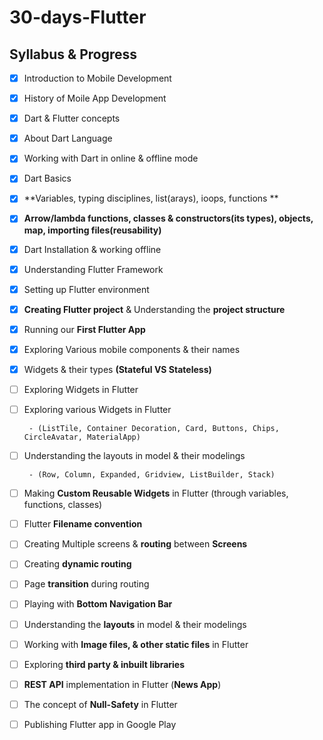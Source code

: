 
# 30-days-Flutter
## Syllabus & Progress

 - [x] Introduction to Mobile Development
 - [x] History of Moile App Development
 - [x] Dart & Flutter concepts

 - [x] About Dart Language
 - [x] Working with Dart in online & offline mode
 - [x] Dart Basics
 - [x] **Variables, typing disciplines, list(arays), ioops, functions **
 - [x] **Arrow/lambda functions, classes & constructors(its types), objects, map, importing files(reusability)**
 - [x] Dart Installation & working offline
 - [x] Understanding Flutter Framework
 - [x] Setting up Flutter environment
 - [x] **Creating Flutter project** & Understanding the **project structure**
 - [x] Running our **First Flutter App**

 - [x] Exploring Various mobile components & their names

 - [x] Widgets & their types **(Stateful VS Stateless)**

 - [ ] Exploring Widgets in Flutter

 - [ ] Exploring various Widgets in Flutter

		- (ListTile, Container Decoration, Card, Buttons, Chips, CircleAvatar, MaterialApp)

 - [ ] Understanding the layouts in model & their modelings

		- (Row, Column, Expanded, Gridview, ListBuilder, Stack)

 - [ ] Making **Custom Reusable Widgets** in Flutter (through variables,
       functions, classes)

 - [ ] Flutter **Filename convention**
 - [ ] Creating Multiple screens & **routing** between **Screens**
 - [ ] Creating **dynamic routing**
 - [ ] Page **transition** during routing
 - [ ] Playing with **Bottom Navigation Bar**
 - [ ] Understanding the **layouts** in model & their modelings
 - [ ] Working with **Image files, & other static files** in Flutter
 - [ ] Exploring **third party & inbuilt libraries**
 - [ ] **REST API** implementation in Flutter (**News App**)
 - [ ] The concept of **Null-Safety** in Flutter
 - [ ] Publishing Flutter app in Google Play
